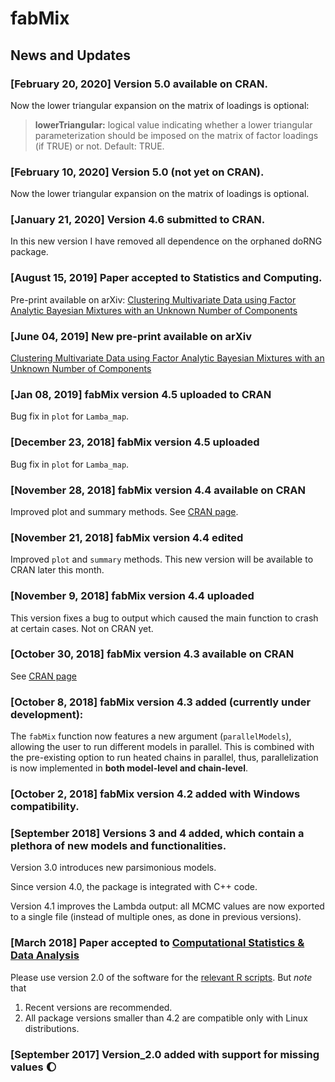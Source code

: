 # fabMix
 
## News and Updates

### [February 20, 2020] Version 5.0 available on CRAN. 

Now the lower triangular expansion on the matrix of loadings is optional:

> **lowerTriangular:**  logical value indicating whether a lower triangular
          parameterization should be imposed on the matrix of factor
          loadings (if TRUE) or not. Default: TRUE.

### [February 10, 2020] Version 5.0 (not yet on CRAN). 

Now the lower triangular expansion on the matrix of loadings is optional.

### [January 21, 2020] Version 4.6 submitted to CRAN. 

In this new version I have removed all dependence on the orphaned doRNG package. 

### [August 15, 2019] Paper accepted to Statistics and Computing.

Pre-print available on arXiv:
[Clustering Multivariate Data using Factor Analytic Bayesian Mixtures with an Unknown Number of Components](https://arxiv.org/abs/1906.00348)

### [June 04, 2019] New pre-print available on arXiv

[Clustering Multivariate Data using Factor Analytic Bayesian Mixtures with an Unknown Number of Components](https://arxiv.org/abs/1906.00348)

### [Jan 08, 2019] fabMix version 4.5 uploaded to CRAN

Bug fix in `plot` for `Lamba_map`.

### [December 23, 2018] fabMix version 4.5 uploaded 

Bug fix in `plot` for `Lamba_map`.

### [November 28, 2018] fabMix version 4.4 available on CRAN

Improved plot and summary methods. See [CRAN page](https://cran.r-project.org/package=fabMix).

### [November 21, 2018] fabMix version 4.4 edited

Improved `plot` and `summary` methods. This new version will be available to CRAN later this month.

### [November 9, 2018] fabMix version 4.4 uploaded

This version fixes a bug to output which caused the main function to crash at certain cases. Not on CRAN yet.

### [October 30, 2018] fabMix version 4.3 available on CRAN

See [CRAN page](https://cran.r-project.org/package=fabMix)

### [October 8, 2018] fabMix version 4.3 added (currently under development):

The `fabMix` function now features a new argument (`parallelModels`), allowing the user to run different models in parallel. This is combined with the pre-existing option to run heated chains in parallel, thus, parallelization is now implemented in __both model-level and chain-level__. 

### [October 2, 2018] fabMix version 4.2 added with Windows compatibility.

### [September 2018] Versions 3 and 4 added, which contain a plethora of new models and functionalities. 

Version 3.0 introduces new parsimonious models. 

Since version 4.0, the package is integrated with C++ code. 

Version 4.1 improves the Lambda output: all MCMC values are now exported to a single file (instead of multiple ones, as done in previous versions). 


### [March 2018] Paper accepted to [Computational Statistics & Data Analysis](https://doi.org/10.1016/j.csda.2018.03.007)

Please use version 2.0 of the software for the [relevant R scripts](https://github.com/mqbssppe/overfittingFABMix/tree/master/scripts_CSDA_paper_fabMix_v2.0). But *note* that
1. Recent versions are recommended. 
2. All package versions smaller than 4.2 are compatible only with Linux distributions.

### [September 2017] Version_2.0 added with support for **missing values** :waxing_gibbous_moon:




